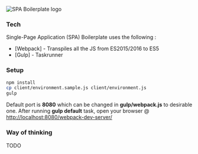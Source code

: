 ![SPA Boilerplate logo](https://raw.githubusercontent.com/manuelvulp/spa-boilerplate/master/client/assets/images/spa-bp.jpg)

### Tech

Single-Page Application (SPA) Boilerplate uses the following :
* [Webpack] - Transpiles all the JS from ES2015/2016 to ES5
* [Gulp] - Taskrunner

### Setup

```sh
npm install
cp client/environment.sample.js client/environment.js
gulp
```

Default port is **8080** which can be changed in **gulp/webpack.js** to desirable one. After running **gulp default** task, open your browser @ [http://localhost:8080/webpack-dev-server/]

### Way of thinking
TODO

[http://localhost:8080/webpack-dev-server/]: http://localhost:8080/webpack-dev-server/